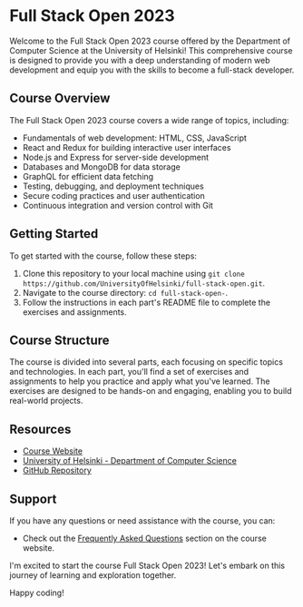 # Full Stack Open 2023

Welcome to the Full Stack Open 2023 course offered by the Department of Computer Science at the University of Helsinki! This comprehensive course is designed to provide you with a deep understanding of modern web development and equip you with the skills to become a full-stack developer.

## Course Overview

The Full Stack Open 2023 course covers a wide range of topics, including:

- Fundamentals of web development: HTML, CSS, JavaScript
- React and Redux for building interactive user interfaces
- Node.js and Express for server-side development
- Databases and MongoDB for data storage
- GraphQL for efficient data fetching
- Testing, debugging, and deployment techniques
- Secure coding practices and user authentication
- Continuous integration and version control with Git

## Getting Started

To get started with the course, follow these steps:

1. Clone this repository to your local machine using `git clone https://github.com/UniversityOfHelsinki/full-stack-open.git`.
2. Navigate to the course directory: `cd full-stack-open-`.
3. Follow the instructions in each part's README file to complete the exercises and assignments.

## Course Structure

The course is divided into several parts, each focusing on specific topics and technologies. In each part, you'll find a set of exercises and assignments to help you practice and apply what you've learned. The exercises are designed to be hands-on and engaging, enabling you to build real-world projects.

## Resources

- [Course Website](https://fullstackopen.com/)
- [University of Helsinki - Department of Computer Science](https://www.helsinki.fi/en/news/teaching/full-stack-open-online-course-full-stack-development-now-also-available-english)
- [GitHub Repository](https://github.com/fullstack-hy2020/fullstack-hy2020.github.io)

## Support

If you have any questions or need assistance with the course, you can:
- Check out the [Frequently Asked Questions](https://fullstackopen.com/en/faq) section on the course website.

I'm excited to start the course Full Stack Open 2023! Let's embark on this journey of learning and exploration together.

Happy coding!

